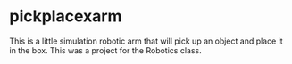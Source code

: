 # pickplacexarm
This is a little simulation robotic arm that will pick up an object and place it in the box.  This was a project for the Robotics class.

